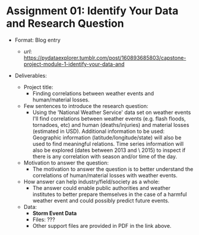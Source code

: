 # Assignment 01: Identify Your Data and Research Question

* Format: Blog entry
    * *url*: https://pydataexplorer.tumblr.com/post/160893685803/capstone-project-module-1-identify-your-data-and

* Deliverables:
    * Project title:
        * Finding correlations between weather events and human/material losses.
    * Few sentences to introduce the research question:
        * Using the 'National Weather Service' data set on weather events I'll find correlations between weather events (e.g. flash floods, tornadoes, etc) and human (deaths/injuries) and material losses (estimated in USD).
          Additional information to be used:
          Geographic information (latitude/longitude/state) will also be used to find meaningful relations.
          Time series information will also be explored (dates between 2013 and \ 2015) to inspect if there is any correlation with season and/or time of the day.
    * Motivation to answer the question:
        * The motivation to answer the question is to better understand the correlations of human/material losses with weather events.
    * How answer can help industry/field/society as a whole:
        * The answer could enable public authorities and weather institutes to better prepare themselves in the case of a harmful weather event and could possibly predict future events.
    * Data:
        * **Storm Event Data**
        * Files: ???
        * Other support files are provided in PDF in the link above.

[comment]: # ( vim: set filetype=markdown fileformat=unix nowrap spell spelllang=en_us: )
